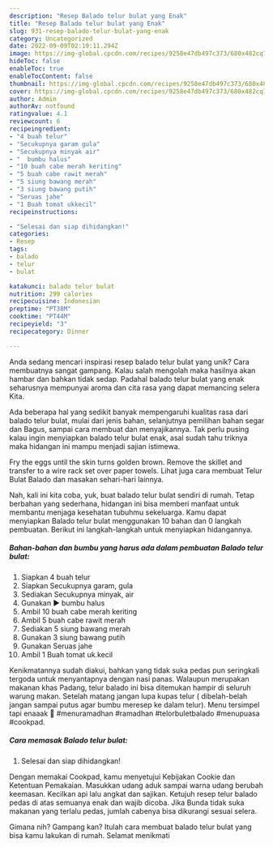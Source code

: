 ```yaml
---
description: "Resep Balado telur bulat yang Enak"
title: "Resep Balado telur bulat yang Enak"
slug: 931-resep-balado-telur-bulat-yang-enak
category: Uncategorized
date: 2022-09-09T02:19:11.294Z
image: https://img-global.cpcdn.com/recipes/9258e47db497c373/680x482cq70/balado-telur-bulat-foto-resep-utama.jpg
hideToc: false
enableToc: true
enableTocContent: false
thumbnail: https://img-global.cpcdn.com/recipes/9258e47db497c373/680x482cq70/balado-telur-bulat-foto-resep-utama.jpg
cover: https://img-global.cpcdn.com/recipes/9258e47db497c373/680x482cq70/balado-telur-bulat-foto-resep-utama.jpg
author: Admin
authorAv: notfound
ratingvalue: 4.1
reviewcount: 6
recipeingredient:
- "4 buah telur"
- "Secukupnya garam gula"
- "Secukupnya minyak air"
- "  bumbu halus"
- "10 buah cabe merah keriting"
- "5 buah cabe rawit merah"
- "5 siung bawang merah"
- "3 siung bawang putih"
- "Seruas jahe"
- "1 Buah tomat ukkecil"
recipeinstructions:

- "Selesai dan siap dihidangkan!"
categories:
- Resep
tags:
- balado
- telur
- bulat

katakunci: balado telur bulat 
nutrition: 299 calories
recipecuisine: Indonesian
preptime: "PT38M"
cooktime: "PT44M"
recipeyield: "3"
recipecategory: Dinner

---
```





Anda sedang mencari inspirasi resep balado telur bulat yang unik? Cara membuatnya sangat gampang. Kalau salah mengolah maka hasilnya akan hambar dan bahkan tidak sedap. Padahal balado telur bulat yang enak seharusnya mempunyai aroma dan cita rasa yang dapat memancing selera Kita.





Ada beberapa hal yang sedikit banyak mempengaruhi kualitas rasa dari balado telur bulat, mulai dari jenis bahan, selanjutnya pemilihan bahan segar dan Bagus, sampai cara membuat dan menyajikannya. Tak perlu pusing kalau ingin menyiapkan balado telur bulat enak,      asal sudah tahu triknya maka hidangan ini mampu menjadi sajian istimewa.














Fry the eggs until the skin turns golden brown. Remove the skillet and transfer to a wire rack set over paper towels. Lihat juga cara membuat Telur Bulat Balado dan masakan sehari-hari lainnya.






Nah, kali ini kita coba, yuk, buat balado telur bulat sendiri di rumah. Tetap berbahan yang sederhana, hidangan ini bisa memberi manfaat untuk membantu menjaga kesehatan tubuhmu sekeluarga. Kamu dapat menyiapkan Balado telur bulat menggunakan 10 bahan dan 0 langkah pembuatan. Berikut ini langkah-langkah untuk menyiapkan hidangannya.

<!--inarticleads1-->

##### Bahan-bahan dan bumbu yang harus ada dalam pembuatan Balado telur bulat:

1. Siapkan 4 buah telur
1. Siapkan Secukupnya garam, gula
1. Sediakan Secukupnya minyak, air
1. Gunakan  ▶ bumbu halus
1. Ambil 10 buah cabe merah keriting
1. Ambil 5 buah cabe rawit merah
1. Sediakan 5 siung bawang merah
1. Gunakan 3 siung bawang putih
1. Gunakan Seruas jahe
1. Ambil 1 Buah tomat uk.kecil


Kenikmatannya sudah diakui, bahkan yang tidak suka pedas pun seringkali tergoda untuk menyantapnya dengan nasi panas. Walaupun merupakan makanan khas Padang, telur balado ini bisa ditemukan hampir di seluruh warung makan. Setelah matang jangan lupa kupas telur ( dibelah-belah jangan sampai putus agar bumbu meresep ke dalam telur). Menu tersimpel tapi enaaak 🥰 #menuramadhan #ramadhan #telorbuletbalado #menupuasa #cookpad. 

<!--inarticleads2-->

##### Cara memasak Balado telur bulat:


1. Selesai dan siap dihidangkan!

Dengan memakai Cookpad, kamu menyetujui Kebijakan Cookie dan Ketentuan Pemakaian. Masukkan udang aduk sampai warna udang berubah keemasan. Kecilkan api lalu angkat dan sajikan. Ketujuh resep telur balado pedas di atas semuanya enak dan wajib dicoba. Jika Bunda tidak suka makanan yang terlalu pedas, jumlah cabenya bisa dikurangi sesuai selera. 

Gimana nih? Gampang kan? Itulah cara membuat balado telur bulat yang bisa kamu lakukan di rumah. Selamat menikmati
